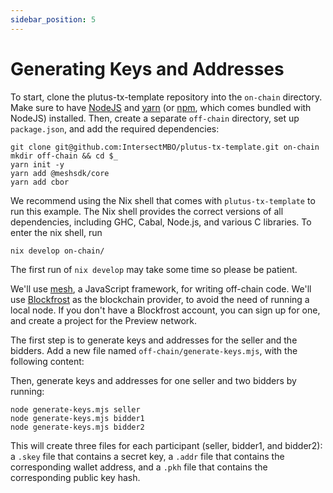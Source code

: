 ```yaml
---
sidebar_position: 5
---
```


# Generating Keys and Addresses

To start, clone the plutus-tx-template repository into the `on-chain` directory.
Make sure to have [NodeJS](https://nodejs.org/en) and [yarn](https://yarnpkg.com/) (or [npm](https://github.com/npm/cli), which comes bundled with NodeJS) installed. Then, create a separate `off-chain` directory, set up `package.json`, and add the required dependencies:

```
git clone git@github.com:IntersectMBO/plutus-tx-template.git on-chain
mkdir off-chain && cd $_
yarn init -y
yarn add @meshsdk/core
yarn add cbor
```

We recommend using the Nix shell that comes with `plutus-tx-template` to run this example.
The Nix shell provides the correct versions of all dependencies, including GHC, Cabal, Node.js, and various C libraries.
To enter the nix shell, run

```
nix develop on-chain/
```

The first run of `nix develop` may take some time so please be patient.

We'll use [mesh](https://meshjs.dev/), a JavaScript framework, for writing off-chain code.
We'll use [Blockfrost](https://blockfrost.io/) as the blockchain provider, to avoid the need of running a local node.
If you don't have a Blockfrost account, you can sign up for one, and create a project for the Preview network.

The first step is to generate keys and addresses for the seller and the bidders.
Add a new file named `off-chain/generate-keys.mjs`, with the following content:

<LiteralInclude file="generate-keys.mjs" language="javascript" title="generate-keys.mjs" />

Then, generate keys and addresses for one seller and two bidders by running:

```
node generate-keys.mjs seller
node generate-keys.mjs bidder1
node generate-keys.mjs bidder2
```

This will create three files for each participant (seller, bidder1, and bidder2): a `.skey` file that contains a secret key, a `.addr` file that contains the corresponding wallet address, and a `.pkh` file that contains the corresponding public key hash.
